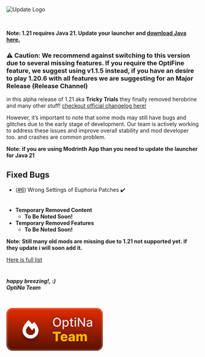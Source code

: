 ![Update Logo](https://github.com/OptiNa-Team/OptiNa-Reborn/blob/preview-build-1.2.0/update_banners/special_banner_for_tricky_trials.png?raw=true)

<br>

**Note: 1.21 requires Java 21. Update your launcher and [download Java here.](https://www.oracle.com/in/java/technologies/downloads/)**

### ⚠️ Caution: **We recommend against switching to this version due to several missing features. If you require the OptiFine feature, we suggest using v1.1.5 instead, if you have an desire to play 1.20.6 with all features we are suggesting for an Major Release (Release Channel)**

in this alpha release of 1.21 aka **Tricky Trials** they finally removed herobrine and many other stuff! [checkout official changelog here!](https://www.minecraft.net/en-us/updates/tricky-trials)

However, it’s important to note that some mods may still have bugs and glitches due to the early stage of development. Our team is actively working to address these issues and improve overall stability and mod developer too. and crashes are common problem.


**Note: if you are using Modrinth App than you need to update the launcher for Java 21**
## Fixed Bugs
- ([#6](https://github.com/OptiNa-Team/OptiNa-Reborn/issues/6)) Wrong Settings of Euphoria Patches ✔️ 


##
- **Temporary Removed Content**
    - **To Be Noted Soon!**
- **Temporary Removed Features**
    - **To Be Noted Soon!**
      
**Note: Still many old mods are missing due to 1.21 not supported yet. if they update i will soon add it.**

[Here is full list](https://github.com/OptiNa-Team/OptiNa-Reborn/issues/1)
 #
 
***happy breezing!, :)*** <br>
***OptiNa Team***

<br>

![OptiNa Team](https://raw.githubusercontent.com/NotAGanesh/OptiNa-Team/c834c07242f36d99bc07b4e6b1219cd71d7470e0/badges/cozy.svg)
